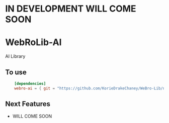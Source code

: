 # IN DEVELOPMENT WILL COME SOON


# WebRoLib-AI
AI Library

## To use
```  toml
    [dependencies]
    webro-ai = { git = "https://github.com/KorieDrakeChaney/WeBro-Lib/new/main/webro-ai" }
```


## Next Features
- WILL COME SOON
